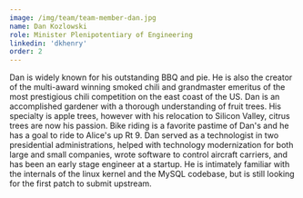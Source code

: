 ```yaml
---
image: /img/team/team-member-dan.jpg
name: Dan Kozlowski
role: Minister Plenipotentiary of Engineering
linkedin: 'dkhenry'
order: 2
---
```


Dan is widely known for his outstanding BBQ and pie. He is also the creator of the multi-award winning smoked chili and grandmaster emeritus of the most prestigious chili competition on the east coast of the US. Dan is an accomplished gardener with a thorough understanding of fruit trees. His specialty is apple trees, however with his relocation to Silicon Valley, citrus trees are now his passion. Bike riding is a favorite pastime of Dan's and he has a goal to ride to Alice's up Rt 9. Dan served as a technologist in two presidential administrations, helped with technology modernization for both large and small companies, wrote software to control aircraft carriers, and has been an early stage engineer at a startup. He is intimately familiar with the internals of the linux kernel and the MySQL codebase, but is still looking for the first patch to submit upstream.
